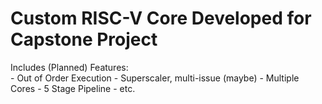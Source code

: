 # Custom RISC-V Core Developed for Capstone Project 

Includes (Planned) Features:  
    - Out of Order Execution
    - Superscaler, multi-issue (maybe)
    - Multiple Cores
    - 5 Stage Pipeline
    - etc. 
